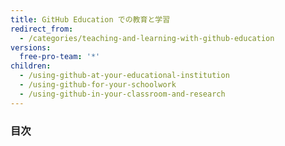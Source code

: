 ```yaml
---
title: GitHub Education での教育と学習
redirect_from:
  - /categories/teaching-and-learning-with-github-education
versions:
  free-pro-team: '*'
children:
  - /using-github-at-your-educational-institution
  - /using-github-for-your-schoolwork
  - /using-github-in-your-classroom-and-research
---
```

### 目次
